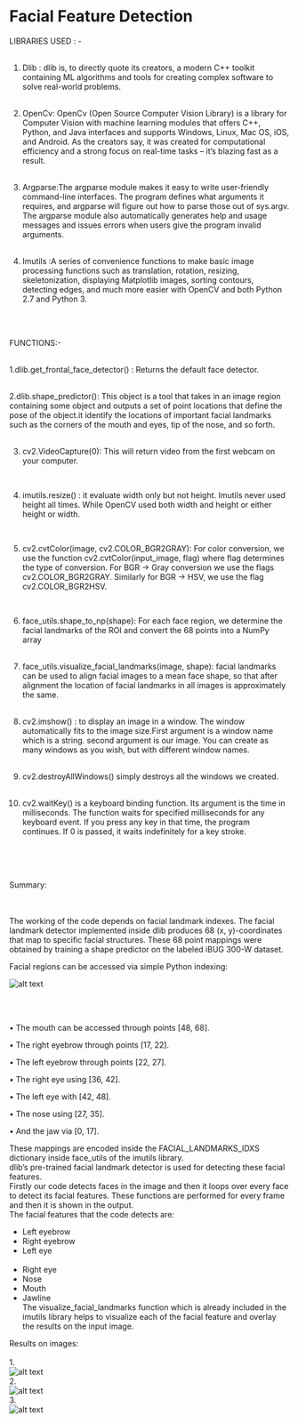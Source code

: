 # Facial Feature Detection

LIBRARIES USED : -<br /><br />
1.	Dlib :  dlib is, to directly quote its creators, a modern C++ toolkit containing ML algorithms and tools for creating complex software to solve real-world problems.<br /><br />

2.	OpenCv: OpenCv (Open Source Computer Vision Library) is a library for Computer Vision with machine learning modules that offers C++, Python, and Java interfaces and supports Windows, Linux, Mac OS, iOS, and Android. As the creators say, it was created for computational efficiency and a strong focus on real-time tasks – it’s blazing fast as a result.<br /><br />

3. Argparse:The argparse module makes it easy to write user-friendly command-line interfaces. The program defines what arguments it requires, and argparse will figure out how to parse those out of sys.argv. The argparse module also automatically generates help and usage messages and issues errors when users give the program invalid arguments.<br /><br />

4. Imutils :A series of convenience functions to make basic image processing functions such as translation, rotation, resizing, skeletonization, displaying Matplotlib images, sorting contours, detecting edges, and much more easier with OpenCV and both Python 2.7 and Python 3.<br /><br />
<br />

FUNCTIONS:- <br />
<br />

1.dlib.get_frontal_face_detector() : Returns the default face detector.<br />
<br />

2.dlib.shape_predictor(): This object is a tool that takes in an image region containing some object and outputs a set of point locations that define the pose of the object.it identify the locations of important facial landmarks such as the corners of the mouth and eyes, tip of the nose, and so forth.<br />
<br />

3. cv2.VideoCapture(0): This will return video from the first webcam on your computer.<br />
<br />

4. imutils.resize() : it evaluate width only but not height. Imutils never used height all times. While OpenCV used both width and height or either height or width. <br />
<br />

5. cv2.cvtColor(image, cv2.COLOR_BGR2GRAY): For color conversion, we use the function cv2.cvtColor(input_image, flag) where flag determines the type of conversion. For BGR -> Gray conversion we use the flags cv2.COLOR_BGR2GRAY. Similarly for BGR -> HSV, we use the flag cv2.COLOR_BGR2HSV.<br />
<br />

6. face_utils.shape_to_np(shape): For each face region, we determine the facial landmarks of the ROI and convert the 68 points into a NumPy array<br /><br />

7. face_utils.visualize_facial_landmarks(image, shape): facial landmarks can be used to align facial images to a mean face shape, so that after alignment the location of facial landmarks in all images is approximately the same.<br /><br />

8. cv2.imshow() :  to display an image in a window. The window automatically fits to the image size.First argument is a window name which is a string. second argument is our image. You can create as many windows as you wish, but with different window names.<br /><br />

9. cv2.destroyAllWindows() simply destroys all the windows we created.<br /><br />

10. cv2.waitKey() is a keyboard binding function. Its argument is the time in milliseconds. The function waits for specified milliseconds for any keyboard event. If you press any key in that time, the program continues. If 0 is passed, it waits indefinitely for a key stroke.<br />
<br />
<br /><br />


Summary: <br /><br />
<br />

The working of the code depends on facial landmark indexes. The facial landmark detector implemented inside dlib produces 68 (x, y)-coordinates that map to specific facial structures. These 68 point mappings were obtained by training a shape predictor on the labeled iBUG 300-W dataset.<br />

Facial regions can be accessed via simple Python indexing:<br />

![alt text](https://github.com/PranavBansal04/Facial-Feature-Detection/blob/master/face.PNG)

<br />
<br />

•	The mouth can be accessed through points [48, 68].<br />

•	The right eyebrow through points [17, 22].<br />

•	The left eyebrow through points [22, 27].<br />

•	The right eye using [36, 42].<br />

•	The left eye with [42, 48].<br />

•	The nose using [27, 35].<br />

•	And the jaw via [0, 17].<br />


These mappings are encoded inside the FACIAL_LANDMARKS_IDXS  dictionary inside face_utils of the imutils library.<br />
dlib’s pre-trained facial landmark detector is used for detecting these facial features. <br />
Firstly our code detects faces in the image and then it loops over every face to detect its facial features. These functions are performed for every frame and then it is shown in the output.<br /> 
The facial features that the code detects are:<br />
-	Left eyebrow<br />
-	Right eyebrow<br />
-	Left eye<br /><br />
-	Right eye<br />
-	Nose<br />
-	Mouth<br />
-	Jawline<br />
The visualize_facial_landmarks function which is already included in the imutils library helps to visualize each of the facial feature and overlay the results on the input image. <br />



Results on images:<br /><br />
1.<br />
![alt text](https://github.com/PranavBansal04/Facial-Feature-Detection/blob/master/sample1.jpeg)
<br />
2.<br />
![alt text](https://github.com/PranavBansal04/Facial-Feature-Detection/blob/master/sample2.jpeg)
<br />
3.<br />
![alt text](https://github.com/PranavBansal04/Facial-Feature-Detection/blob/master/sample3.jpeg)
